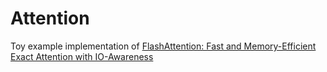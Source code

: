 # Attention

Toy example implementation of [FlashAttention: Fast and Memory-Efficient Exact Attention with IO-Awareness
](https://arxiv.org/abs/2205.14135)
